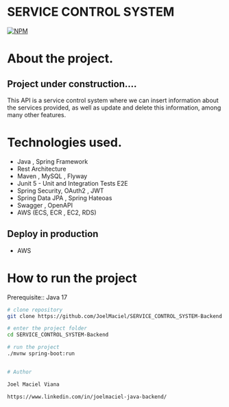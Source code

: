 # SERVICE CONTROL SYSTEM

[![NPM](https://img.shields.io/npm/l/react)](https://github.com/JoelMaciel/Product-Catalog/blob/readm/LICENCE)

# About the project.

## Project under construction....

This API is a service control system where we can insert information about the 
services provided, as well as update and delete this information, among many other features.




# Technologies used.

- Java , Spring Framework
- Rest Architecture
- Maven , MySQL , Flyway
- Junit 5 - Unit and Integration Tests E2E
- Spring Security, OAuth2 , JWT
- Spring Data JPA , Spring Hateoas
- Swagger , OpenAPI
- AWS (ECS, ECR , EC2, RDS)

## Deploy in production

- AWS

# How to run the project

Prerequisite:: Java 17

```bash
# clone repository
git clone https://github.com/JoelMaciel/SERVICE_CONTROL_SYSTEM-Backend

# enter the project folder
cd SERVICE_CONTROL_SYSTEM-Backend

# run the project
./mvnw spring-boot:run


# Author

Joel Maciel Viana

https://www.linkedin.com/in/joelmaciel-java-backend/
